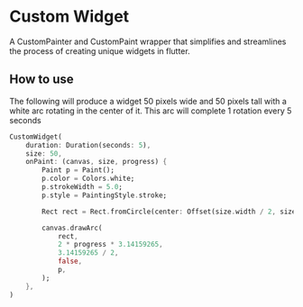 # Custom Widget

A CustomPainter and CustomPaint wrapper that simplifies and streamlines the process of creating 
unique widgets in flutter.

## How to use
The following will produce a widget 50 pixels wide and 50 pixels tall with a white
arc rotating in the center of it.
This arc will complete 1 rotation every 5 seconds

```dart
CustomWidget(
    duration: Duration(seconds: 5),
    size: 50,
    onPaint: (canvas, size, progress) {
        Paint p = Paint();
        p.color = Colors.white;
        p.strokeWidth = 5.0;
        p.style = PaintingStyle.stroke;

        Rect rect = Rect.fromCircle(center: Offset(size.width / 2, size.height / 2), radius: 10);

        canvas.drawArc(
            rect,
            2 * progress * 3.14159265,
            3.14159265 / 2,
            false,
            p,
        );
    },
)
```
